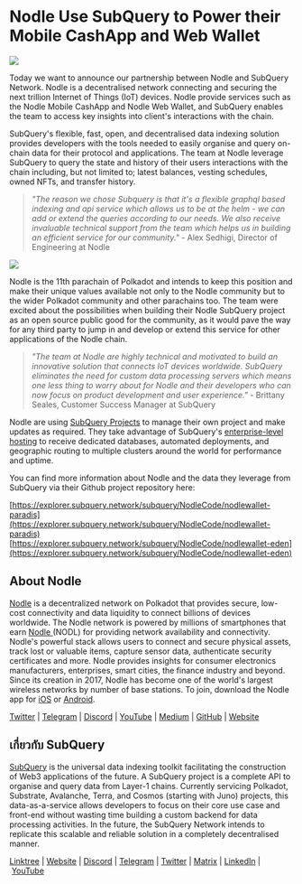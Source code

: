 # Nodle Use SubQuery to Power their Mobile CashApp and Web Wallet

![](https://miro.medium.com/max/1400/0*wkP7AaOOKXCma-Mg)

Today we want to announce our partnership between Nodle and SubQuery Network. Nodle is a decentralised network connecting and securing the next trillion Internet of Things (IoT) devices. Nodle provide services such as the Nodle Mobile CashApp and Nodle Web Wallet, and SubQuery enables the team to access key insights into client's interactions with the chain.

SubQuery's flexible, fast, open, and decentralised data indexing solution provides developers with the tools needed to easily organise and query on-chain data for their protocol and applications. The team at Nodle leverage SubQuery to query the state and history of their users interactions with the chain including, but not limited to; latest balances, vesting schedules, owned NFTs, and transfer history.

> _"The reason we chose Subquery is that it's a flexible graphql based indexing and api service which allows us to be at the helm - we can add or extend the queries according to our needs. We also receive invaluable technical support from the team which helps us in building an efficient service for our community."_ - Alex Sedhigi, Director of Engineering at Nodle

![](https://miro.medium.com/max/1400/1*fYulK3dFYvO5GVsAfLIrIg.png)

Nodle is the 11th parachain of Polkadot and intends to keep this position and make their unique values available not only to the Nodle community but to the wider Polkadot community and other parachains too. The team were excited about the possibilities when building their Nodle SubQuery project as an open source public good for the community, as it would pave the way for any third party to jump in and develop or extend this service for other applications of the Nodle chain.

> _"The team at Nodle are highly technical and motivated to build an innovative solution that connects IoT devices worldwide. SubQuery eliminates the need for custom data processing servers which means one less thing to worry about for Nodle and their developers who can now focus on product development and user experience."_ - Brittany Seales, Customer Success Manager at SubQuery

Nodle are using [SubQuery Projects](https://project.subquery.network/) to manage their own project and make updates as required. They take advantage of SubQuery's [enterprise-level hosting](../blogs/20211228-enterprise-hosted.md) to receive dedicated databases, automated deployments, and geographic routing to multiple clusters around the world for performance and uptime.

You can find more information about Nodle and the data they leverage from SubQuery via their Github project repository here:

[https://explorer.subquery.network/subquery/NodleCode/nodlewallet-paradis](https://explorer.subquery.network/subquery/NodleCode/nodlewallet-paradis) [https://explorer.subquery.network/subquery/NodleCode/nodlewallet-eden](https://explorer.subquery.network/subquery/NodleCode/nodlewallet-eden)

## About Nodle

[Nodle](https://www.nodle.com/) is a decentralized network on Polkadot that provides secure, low-cost connectivity and data liquidity to connect billions of devices worldwide. The Nodle network is powered by millions of smartphones that earn [Nodle ](https://cts.businesswire.com/ct/CT?id=smartlink&url=http%3A%2F%2Fnodle.com%2Fproducts%2Fcash_app&esheet=52534956&newsitemid=20211119005287&lan=en-US&anchor=Nodle+Cash&index=3&md5=5457bd08a65a9a32b684370493024ef6)(NODL) for providing network availability and connectivity. Nodle's powerful stack allows users to connect and secure physical assets, track lost or valuable items, capture sensor data, authenticate security certificates and more. Nodle provides insights for consumer electronics manufacturers, enterprises, smart cities, the finance industry and beyond. Since its creation in 2017, Nodle has become one of the world's largest wireless networks by number of base stations. To join, download the Nodle app for [iOS](http://nodle.io/cash) or [Android](http://nodle.io/cash).

[Twitter](http://twitter.com/nodlenetwork) | [Telegram](https://t.me/nodlecommunity) | [Discord](https://discord.gg/N5nTUt8RWJ) | [YouTube](https://www.youtube.com/c/nodle) | [Medium](https://nodle.medium.com/) | [GitHub](https://github.com/NodleCode) | [Website](https://www.nodle.com/)

## เกี่ยวกับ SubQuery

[SubQuery](https://subquery.network/) is the universal data indexing toolkit facilitating the construction of Web3 applications of the future. A SubQuery project is a complete API to organise and query data from Layer-1 chains. Currently servicing Polkadot, Substrate, Avalanche, Terra, and Cosmos (starting with Juno) projects, this data-as-a-service allows developers to focus on their core use case and front-end without wasting time building a custom backend for data processing activities. In the future, the SubQuery Network intends to replicate this scalable and reliable solution in a completely decentralised manner.

​​[Linktree](https://linktr.ee/subquerynetwork) | [Website](https://subquery.network/) | [Discord](https://discord.com/invite/78zg8aBSMG) | [Telegram](https://t.me/subquerynetwork) | [Twitter](https://twitter.com/subquerynetwork) | [Matrix](https://matrix.to/#/#subquery:matrix.org) | [LinkedIn](https://www.linkedin.com/company/subquery) | [YouTube](https://www.youtube.com/channel/UCi1a6NUUjegcLHDFLr7CqLw)
